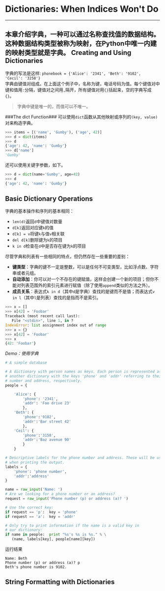 Dictionaries: When Indices Won't Do
===
---
本章介绍字典，一种可以通过名称查找值的数据结构。这种数据结构类型被称为映射，在Python中唯一内建的映射类型就是字典。
Creating and Using Dictionaries
---
字典的写法是这样: `phonebook = {'Alice': '2341', 'Beth': '9102', 'Cecil': '3258'}`  
字典由键值对组成。在上面这个例子中，名称为键，电话号码为值。每个键值对中键和值用`:`分隔，键值对之间用`,`隔开，所有键值对用`{}`括起来，空的字典写成`{}`。
> 字典中键是唯一的，而值可以不唯一。  

###The dict Function###
可以使用`dict`函数从其他映射或序列的`(key, value)`对来构造字典。
```python
>>> items = [('name', 'Gumby'), ('age', 42)]
>>> d = dict(items)
>>> d
{'age': 42, 'name': 'Gumby'}
>>> d['name']
'Gumby'
```
还可以使用关键字参数，如下。
```python
>>> d = dict(name='Gumby', age=42)
>>> d
{'age': 42, 'name': 'Gumby'}
```
Basic Dictionary Operations
---
字典的基本操作和序列的基本相同：
- `len(d)`返回`d`中键值对数量
- `d[k]`返回对应键`k`的值
- `d[k] = v`将键`k`与值`v`相关联
- `del d[k]`删除键为`k`的项目
- `k in d`检查在`d`中是否存在键为`k`的项目  

尽管字典和列表有一些相同的特点，但仍然存在一些重要的差别：
- **键类型**：字典的键不一定是整数，可以是任何不可变类型，比如浮点数、字符串或者元组。
- **自动添加**：你可以对一个不存在的键赋值，这样会创建一个新的项目；但你不能对列表范围外的索引元素进行赋值（除了使用`append`类似的方法之外）。
- **成员关系**：表达式`k in d`（其中`d`是字典）查找的是键而不是值；而表达式`v in l`（其中`l`是列表）查找的是指而不是索引。  

```python
>>> x = []
>>> x[42] = 'Foobar'
Traceback (most recent call last):
   File "<stdin>", line 1, in ?
IndexError: list assignment index out of range
>>> x = {}
>>> x[42] = 'Foobar'
>>> x
{42: 'Foobar'}
```
*Demo：使用字典*
```python
# A simple database

# A dictionary with person names as keys. Each person is represented as
# another dictionary with the keys 'phone' and 'addr' referring to their phone
# number and address, respectively.
people = {

    'Alice': {
        'phone': '2341',
        'addr': 'Foo drive 23'
        },
    'Beth': {
        'phone':'9102',
        'addr':'Bar street 42'
        },
    'Ceil': {
        'phone':'3158',
        'addr':'Baz avenue 90'
        }
    }

# Descriptive labels for the phone number and address. These will be used
# when printing the output.
labels = {
    'phone': 'phone number',
    'addr':'address'
}

name = raw_input('Name: ')
# Are we looking for a phone number or an address?
request = raw_input('Phone number (p) or address (a)? ')

# Use the correct key:
if request == 'p':  key = 'phone'
if request == 'a':  key = 'addr'

# Only try to print information if the name is a valid key in
# our dictionary:
if name in people:  print "%s's %s is %s." % \
   (name, labels[key], people[name][key])
```
运行结果
```
Name: Beth 
Phone number (p) or address (a)? p 
Beth's phone number is 9102.
```
String Formatting with Dictionaries
---

